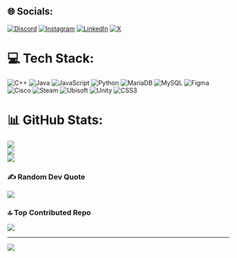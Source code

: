 
## 🌐 Socials:
[![Discord](https://img.shields.io/badge/Discord-%237289DA.svg?logo=discord&logoColor=white)](https://discord.gg/657541206812786708) [![Instagram](https://img.shields.io/badge/Instagram-%23E4405F.svg?logo=Instagram&logoColor=white)](https://instagram.com/_rakasya) [![LinkedIn](https://img.shields.io/badge/LinkedIn-%230077B5.svg?logo=linkedin&logoColor=white)](https://linkedin.com/in/rakasya-yoga-8190292b4) [![X](https://img.shields.io/badge/X-black.svg?logo=X&logoColor=white)](https://x.com/RakasyaY) 

# 💻 Tech Stack:
![C++](https://img.shields.io/badge/c++-%2300599C.svg?style=for-the-badge&logo=c%2B%2B&logoColor=white) ![Java](https://img.shields.io/badge/java-%23ED8B00.svg?style=for-the-badge&logo=openjdk&logoColor=white) ![JavaScript](https://img.shields.io/badge/javascript-%23323330.svg?style=for-the-badge&logo=javascript&logoColor=%23F7DF1E) ![Python](https://img.shields.io/badge/python-3670A0?style=for-the-badge&logo=python&logoColor=ffdd54) ![MariaDB](https://img.shields.io/badge/MariaDB-003545?style=for-the-badge&logo=mariadb&logoColor=white) ![MySQL](https://img.shields.io/badge/mysql-4479A1.svg?style=for-the-badge&logo=mysql&logoColor=white) ![Figma](https://img.shields.io/badge/figma-%23F24E1E.svg?style=for-the-badge&logo=figma&logoColor=white) ![Cisco](https://img.shields.io/badge/cisco-%23049fd9.svg?style=for-the-badge&logo=cisco&logoColor=black) ![Steam](https://img.shields.io/badge/steam-%23000000.svg?style=for-the-badge&logo=steam&logoColor=white) ![Ubisoft](https://img.shields.io/badge/Ubisoft-%23F5F5F5.svg?style=for-the-badge&logo=Ubisoft&logoColor=black) ![Unity](https://img.shields.io/badge/unity-%23000000.svg?style=for-the-badge&logo=unity&logoColor=white) ![CSS3](https://img.shields.io/badge/css3-%231572B6.svg?style=for-the-badge&logo=css3&logoColor=white)
# 📊 GitHub Stats:
![](https://github-readme-stats.vercel.app/api?username=Rakasyaa&theme=dark&hide_border=false&include_all_commits=true&count_private=true)<br/>
![](https://github-readme-streak-stats.herokuapp.com/?user=Rakasyaa&theme=dark&hide_border=false)<br/>
![](https://github-readme-stats.vercel.app/api/top-langs/?username=Rakasyaa&theme=dark&hide_border=false&include_all_commits=true&count_private=true&layout=compact)

### ✍️ Random Dev Quote
![](https://quotes-github-readme.vercel.app/api?type=horizontal&theme=radical)

### 🔝 Top Contributed Repo
![](https://github-contributor-stats.vercel.app/api?username=Rakasyaa&limit=5&theme=dark&combine_all_yearly_contributions=true)

---
[![](https://visitcount.itsvg.in/api?id=Rakasyaa&icon=3&color=1)](https://visitcount.itsvg.in)

<!-- Proudly created with GPRM ( https://gprm.itsvg.in ) -->

